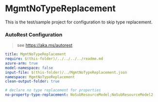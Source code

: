 # MgmtNoTypeReplacement

This is the test/sample project for configuration to skip type replacement.

### AutoRest Configuration
> see https://aka.ms/autorest

``` yaml
title: MgmtNoTypeReplacement
require: $(this-folder)/../../../../readme.md
azure-arm: true
model-namespace: false
input-file: $(this-folder)/../MgmtNoTypeReplacement.json
namespace: MgmtNoTypeReplacement
clean-output-folder: true

# declare no type replacement for properties
no-property-type-replacement: NoSubResourceModel;NoSubResourceModel2
```
